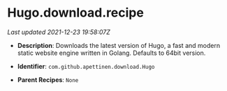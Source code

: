 # Hugo.download.recipe

_Last updated 2021-12-23 19:58:07Z_

- **Description**: Downloads the latest version of Hugo, a fast and modern static website engine written in Golang. Defaults to 64bit version.

- **Identifier**: `com.github.apettinen.download.Hugo`

- **Parent Recipes**: `None`
